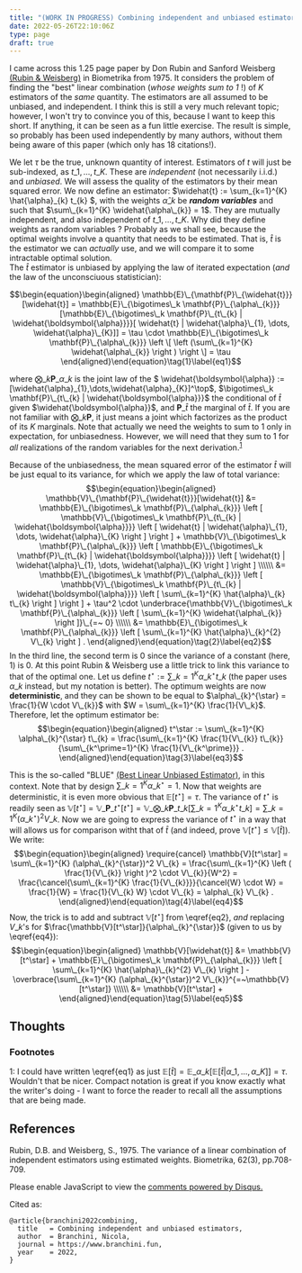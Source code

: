 ```yaml
---
title: "(WORK IN PROGRESS) Combining independent and unbiased estimators"
date: 2022-05-26T22:10:06Z
type: page
draft: true
---
```


I came across this 1.25 page paper by Don Rubin and Sanford Weisberg [(Rubin \& Weisberg)](https://academic.oup.com/biomet/article-abstract/62/3/708/257707) in Biometrika from 1975.
It considers the problem of finding the "best" linear combination (*whose weights sum to 1* !) of $K$ estimators of the *same* quantity. The estimators are all assumed to be unbiased, and independent. I think this is still a very much relevant topic; however, I won't try to convince you of this, because I want to keep this short.
If anything, it can be seen as a fun little exercise. The result is simple, so probably has been used independently by many authors, without them being aware of this paper (which only has 18 citations!).

We let $\tau$ be the true, unknown quantity of interest. Estimators of $t$ will just be sub-indexed, as $t\_1,\dots,t\_K$. These are *independent* (not necessarily i.i.d.) and *unbiased*.  We will assess the quality of the estimators by their mean squared error. We now define an estimator: $\widehat{t} := \sum\_{k=1}^{K} \hat{\alpha}\_{k} t\_{k} $, with the weights $\hat{\alpha}\_k$ be ***random variables*** and such that $\sum\_{k=1}^{K} \widehat{\alpha\_{k}} = 1$. They are mutually independent, and also independent of $t\_1,\dots,t\_K$. Why did they define weights as random variables ? Probably as we shall see, because the optimal weights involve a quantity that needs to be estimated. That is, $\widehat{t}$ is the estimator we can *actually* use, and we will compare it to some intractable optimal solution.  
The $\widehat{t}$ estimator is unbiased by applying the law of iterated expectation (*and* the law of the unconsciuous statistician):

$$\begin{equation}\begin{aligned}
\mathbb{E}\_{\mathbf{P}\_{\widehat{t}}}[\widehat{t}] = \mathbb{E}\_{\bigotimes\_k \mathbf{P}\_{\alpha\_{k}}}[\mathbb{E}\_{\bigotimes\_k \mathbf{P}\_{t\_{k} | \widehat{\boldsymbol{\alpha}}}}[ \widehat{t} | \widehat{\alpha}\_{1}, \dots,  \widehat{\alpha}\_{K}]]  = \tau \cdot \mathbb{E}\_{\bigotimes\_k \mathbf{P}\_{\alpha\_{k}}} \left \[ \left (\sum\_{k=1}^{K} \widehat{\alpha\_{k}} \right ) \right \] = \tau
\end{aligned}\end{equation}\tag{1}\label{eq1}$$

where $\bigotimes\_k \mathbf{P}\_{\alpha\_{k}}$ is the joint law of the $ \widehat{\boldsymbol{\alpha}} := [\widehat{\alpha}\_{1},\dots,\widehat{\alpha}\_{K}]^\top$, $\bigotimes\_k \mathbf{P}\_{t\_{k} | \widehat{\boldsymbol{\alpha}}}$ the conditional of $\widehat{t}$ given $\widehat{\boldsymbol{\alpha}}$, and $\mathbf{P}\_{\widehat{t}}$ the marginal of $\widehat{t}$. If you are not familiar with $\bigotimes\_k \mathbf{P}$, it just means a joint which factorizes as the product of its $K$ marginals. Note that actually we need the weights to sum to $1$ only in expectation, for unbiasedness. However, we will need that they sum to 1 for *all* realizations of the random variables for the next derivation.<sup>[1](https://www.branchini.fun/posts/combining_est/#myfootnote1)</sup>

Because of the unbiasedness, the mean squared error of the estimator $\widehat{t}$ will be just equal to its variance, for which we apply the law of total variance:
$$\begin{equation}\begin{aligned}
 \mathbb{V}\_{\mathbf{P}\_{\widehat{t}}}[\widehat{t}] &= \mathbb{E}\_{\bigotimes\_k \mathbf{P}\_{\alpha\_{k}}} \left [ \mathbb{V}\_{\bigotimes\_k \mathbf{P}\_{t\_{k} | \widehat{\boldsymbol{\alpha}}}} \left [ \widehat{t} | \widehat{\alpha}\_{1}, \dots,  \widehat{\alpha}\_{K} \right ] \right ] + \mathbb{V}\_{\bigotimes\_k \mathbf{P}\_{\alpha\_{k}}} \left [ \mathbb{E}\_{\bigotimes\_k \mathbf{P}\_{t\_{k} | \widehat{\boldsymbol{\alpha}}}} \left [ \widehat{t} | \widehat{\alpha}\_{1}, \dots,  \widehat{\alpha}\_{K} \right ] \right ] \\\\\\
 &= \mathbb{E}\_{\bigotimes\_k \mathbf{P}\_{\alpha\_{k}}} \left [ \mathbb{V}\_{\bigotimes\_k \mathbf{P}\_{t\_{k} | \widehat{\boldsymbol{\alpha}}}} \left [ \sum\_{k=1}^{K} \hat{\alpha}\_{k} t\_{k}  \right ] \right ] + \tau^2 \cdot \underbrace{\mathbb{V}\_{\bigotimes\_k \mathbf{P}\_{\alpha\_{k}}} \left [ \sum\_{k=1}^{K} \widehat{\alpha\_{k}} \right ]}\_{=~ 0} \\\\\\
 &= \mathbb{E}\_{\bigotimes\_k \mathbf{P}\_{\alpha\_{k}}} \left [ \sum\_{k=1}^{K} \hat{\alpha}\_{k}^{2} V\_{k} \right ] .
\end{aligned}\end{equation}\tag{2}\label{eq2}$$
In the third line, the second term is $0$ since the variance of a constant (here, $1$) is $0$. At this point Rubin \& Weisberg use a little trick to link this variance to that of the optimal one. Let us define $t^\star := \sum\_{k=1}^{K} \alpha\_{k}^{\star} t\_{k}$ (the paper uses $\alpha\_{k}$ instead, but my notation is better). The optimum weights are now **deterministic**, and they can be shown to be equal to $\alpha\_{k}^{\star} = \frac{1}{W \cdot V\_{k}}$ with $W = \sum\_{k=1}^{K} \frac{1}{V\_k}$. Therefore, let the optimum estimator be:
$$\begin{equation}\begin{aligned}
t^\star := \sum\_{k=1}^{K} \alpha\_{k}^{\star} t\_{k} = \frac{\sum\_{k=1}^{K} \frac{1}{V\_{k}} t\_{k}}{\sum\_{k^\prime=1}^{K} \frac{1}{V\_{k^\prime}}} .
\end{aligned}\end{equation}\tag{3}\label{eq3}$$

This is the so-called "BLUE" [(Best Linear Unbiased Estimator)](https://en.wikipedia.org/wiki/Gauss%E2%80%93Markov_theorem), in this context. Note that by design $\sum\_{k=1}^{K} \alpha\_{k}^{\star} = 1$. Now that weights are deterministic, it is even more obvious that $\mathbb{E}[t^\star] = \tau$. The variance of $t^\star$ is readily seen as $\mathbb{V}[t^\star] = \mathbb{V}\_{\mathbf{P}\_{t^\star}}[t^\star]= \mathbb{V}\_{\bigotimes\_k \mathbf{P}\_{t\_{k}}}[\sum\_{k=1}^{K} \alpha\_{k}^{\star} t\_{k}] = \sum\_{k=1}^{K} (\alpha\_{k}^{\star})^2 V\_{k}$.
Now we are going to express the variance of $t^\star$ in a way that will allows us for comparison witht that of $\widehat{t}$ (and indeed, prove $\mathbb{V}[t^\star] \leq \mathbb{V}[\widehat{t}]$). We write:
$$\begin{equation}\begin{aligned}
\require{cancel}
\mathbb{V}[t^\star] = \sum\_{k=1}^{K} (\alpha\_{k}^{\star})^2 V\_{k} = \frac{\sum\_{k=1}^{K} \left ( \frac{1}{V\_{k}} \right )^2 \cdot V\_{k}}{W^2} = \frac{\cancel{\sum\_{k=1}^{K} \frac{1}{V\_{k}}}}{\cancel{W} \cdot W} = \frac{1}{W} = \frac{1}{V\_{k} W} \cdot V\_{k} = \alpha\_{k} V\_{k} .
\end{aligned}\end{equation}\tag{4}\label{eq4}$$
Now, the trick is to add and subtract $\mathbb{V}[t^\star]$ from \eqref{eq2}, *and* replacing $V\_{k}$'s for $\frac{\mathbb{V}[t^\star]}{\alpha\_{k}^{\star}}$ (given to us by \eqref{eq4}):
$$\begin{equation}\begin{aligned}
\mathbb{V}[\widehat{t}] &=  \mathbb{V}[t^\star] + \mathbb{E}\_{\bigotimes\_k \mathbf{P}\_{\alpha\_{k}}} \left [ \sum\_{k=1}^{K} \hat{\alpha}\_{k}^{2} V\_{k} \right ] - \overbrace{\sum\_{k=1}^{K} (\alpha\_{k}^{\star})^2 V\_{k}}^{=~\mathbb{V}[t^\star]} \\\\\\
&= \mathbb{V}[t^\star] +
\end{aligned}\end{equation}\tag{5}\label{eq5}$$


## Thoughts





### Footnotes
<a name="myfootnote1">1</a>: I could have written \eqref{eq1} as just $\mathbb{E}[\widehat{t}] = \mathbb{E}\_{\alpha\_{k}}[\mathbb{E}[\widehat{t} | \alpha\_{1}, \dots, \alpha\_{K}]] = \tau$. Wouldn't that be nicer. Compact notation is great if you know exactly what the writer's doing - I want to force the reader to recall all the assumptions that are being made.


## References

Rubin, D.B. and Weisberg, S., 1975. The variance of a linear combination of independent estimators using estimated weights. Biometrika, 62(3), pp.708-709.


<div id="disqus_thread"></div>
<script>
    /**
    *  RECOMMENDED CONFIGURATION VARIABLES: EDIT AND UNCOMMENT THE SECTION BELOW TO INSERT DYNAMIC VALUES FROM YOUR PLATFORM OR CMS.
    *  LEARN WHY DEFINING THESE VARIABLES IS IMPORTANT: https://disqus.com/admin/universalcode/#configuration-variables    */

    var disqus_config = function () {
    this.page.url = "https://www.branchini.fun/posts/combining_est";  
    this.page.identifier = "combiningest"; // Replace PAGE_IDENTIFIER with your page's unique identifier variable
    };

    (function() { // DON'T EDIT BELOW THIS LINE
    var d = document, s = d.createElement('script');
    s.src = 'https://personal-website-g7y0elzvjn.disqus.com/embed.js';
    s.setAttribute('data-timestamp', +new Date());
    (d.head || d.body).appendChild(s);
    })();
</script>
<noscript>Please enable JavaScript to view the <a href="https://disqus.com/?ref_noscript">comments powered by Disqus.</a></noscript>


<p>Cited as:</p>
<pre tabindex="0"><code>@article{branchini2022combining,
  title   = Combining independent and unbiased estimators,
  author  = Branchini, Nicola,
  journal = https://www.branchini.fun,
  year    = 2022,
}
